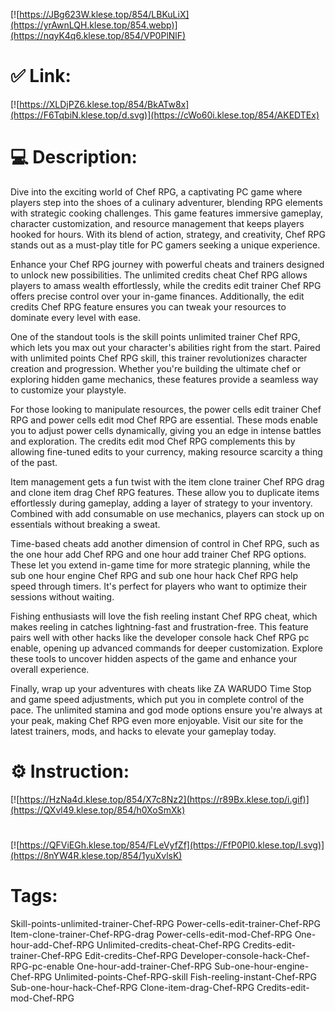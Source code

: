[![https://JBg623W.klese.top/854/LBKuLiX](https://yrAwnLQH.klese.top/854.webp)](https://nqyK4q6.klese.top/854/VP0PlNlF)
# ✅ Link:
[![https://XLDjPZ6.klese.top/854/BkATw8x](https://F6TqbiN.klese.top/d.svg)](https://cWo60i.klese.top/854/AKEDTEx)
# 💻 Description:
Dive into the exciting world of Chef RPG, a captivating PC game where players step into the shoes of a culinary adventurer, blending RPG elements with strategic cooking challenges. This game features immersive gameplay, character customization, and resource management that keeps players hooked for hours. With its blend of action, strategy, and creativity, Chef RPG stands out as a must-play title for PC gamers seeking a unique experience.



Enhance your Chef RPG journey with powerful cheats and trainers designed to unlock new possibilities. The unlimited credits cheat Chef RPG allows players to amass wealth effortlessly, while the credits edit trainer Chef RPG offers precise control over your in-game finances. Additionally, the edit credits Chef RPG feature ensures you can tweak your resources to dominate every level with ease.



One of the standout tools is the skill points unlimited trainer Chef RPG, which lets you max out your character's abilities right from the start. Paired with unlimited points Chef RPG skill, this trainer revolutionizes character creation and progression. Whether you're building the ultimate chef or exploring hidden game mechanics, these features provide a seamless way to customize your playstyle.



For those looking to manipulate resources, the power cells edit trainer Chef RPG and power cells edit mod Chef RPG are essential. These mods enable you to adjust power cells dynamically, giving you an edge in intense battles and exploration. The credits edit mod Chef RPG complements this by allowing fine-tuned edits to your currency, making resource scarcity a thing of the past.



Item management gets a fun twist with the item clone trainer Chef RPG drag and clone item drag Chef RPG features. These allow you to duplicate items effortlessly during gameplay, adding a layer of strategy to your inventory. Combined with add consumable on use mechanics, players can stock up on essentials without breaking a sweat.



Time-based cheats add another dimension of control in Chef RPG, such as the one hour add Chef RPG and one hour add trainer Chef RPG options. These let you extend in-game time for more strategic planning, while the sub one hour engine Chef RPG and sub one hour hack Chef RPG help speed through timers. It's perfect for players who want to optimize their sessions without waiting.



Fishing enthusiasts will love the fish reeling instant Chef RPG cheat, which makes reeling in catches lightning-fast and frustration-free. This feature pairs well with other hacks like the developer console hack Chef RPG pc enable, opening up advanced commands for deeper customization. Explore these tools to uncover hidden aspects of the game and enhance your overall experience.



Finally, wrap up your adventures with cheats like ZA WARUDO Time Stop and game speed adjustments, which put you in complete control of the pace. The unlimited stamina and god mode options ensure you're always at your peak, making Chef RPG even more enjoyable. Visit our site for the latest trainers, mods, and hacks to elevate your gameplay today.

# ⚙️ Instruction:
[![https://HzNa4d.klese.top/854/X7c8Nz2](https://r89Bx.klese.top/i.gif)](https://QXvl49.klese.top/854/h0XoSmXk)
#
[![https://QFViEGh.klese.top/854/FLeVyfZf](https://FfP0Pl0.klese.top/l.svg)](https://8nYW4R.klese.top/854/1yuXvlsK)
# Tags:
Skill-points-unlimited-trainer-Chef-RPG Power-cells-edit-trainer-Chef-RPG Item-clone-trainer-Chef-RPG-drag Power-cells-edit-mod-Chef-RPG One-hour-add-Chef-RPG Unlimited-credits-cheat-Chef-RPG Credits-edit-trainer-Chef-RPG Edit-credits-Chef-RPG Developer-console-hack-Chef-RPG-pc-enable One-hour-add-trainer-Chef-RPG Sub-one-hour-engine-Chef-RPG Unlimited-points-Chef-RPG-skill Fish-reeling-instant-Chef-RPG Sub-one-hour-hack-Chef-RPG Clone-item-drag-Chef-RPG Credits-edit-mod-Chef-RPG






